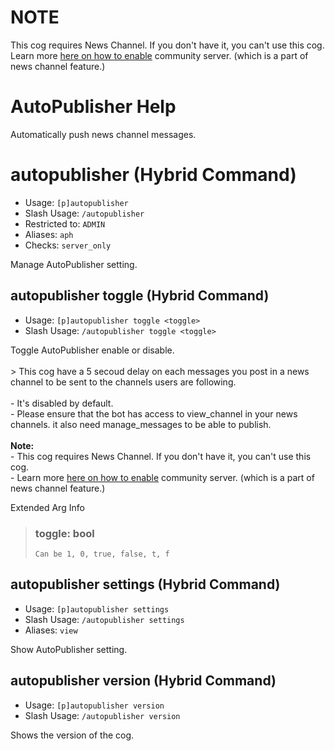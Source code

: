 # NOTE
This cog requires News Channel. If you don't have it, you can't use this cog. Learn more [here on how to enable](https://support.discord.com/hc/en-us/articles/360047132851-Enabling-Your-Community-Server) community server. (which is a part of news channel feature.)

# AutoPublisher Help

Automatically push news channel messages.

# autopublisher (Hybrid Command)
 - Usage: `[p]autopublisher `
 - Slash Usage: `/autopublisher `
 - Restricted to: `ADMIN`
 - Aliases: `aph`
 - Checks: `server_only`

Manage AutoPublisher setting.

## autopublisher toggle (Hybrid Command)
 - Usage: `[p]autopublisher toggle <toggle> `
 - Slash Usage: `/autopublisher toggle <toggle> `

Toggle AutoPublisher enable or disable.<br/><br/>> This cog have a 5 secoud delay on each messages you post in a news channel to be sent to the channels users are following.<br/><br/>- It's disabled by default.<br/>    - Please ensure that the bot has access to view_channel in your news channels. it also need manage_messages to be able to publish.<br/><br/>**Note:**<br/>- This cog requires News Channel. If you don't have it, you can't use this cog.<br/>    - Learn more [here on how to enable](https://support.discord.com/hc/en-us/articles/360047132851-Enabling-Your-Community-Server) community server. (which is a part of news channel feature.)

Extended Arg Info
> ### toggle: bool
> ```
> Can be 1, 0, true, false, t, f
> ```
## autopublisher settings (Hybrid Command)
 - Usage: `[p]autopublisher settings `
 - Slash Usage: `/autopublisher settings `
 - Aliases: `view`

Show AutoPublisher setting.

## autopublisher version (Hybrid Command)
 - Usage: `[p]autopublisher version `
 - Slash Usage: `/autopublisher version `

Shows the version of the cog.

